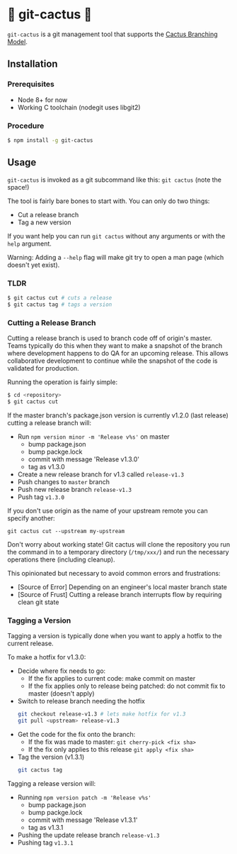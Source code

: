 # 🌵 git-cactus 🌵

`git-cactus` is a git management tool that supports the [Cactus Branching Model](https://barro.github.io/2016/02/a-succesful-git-branching-model-considered-harmful/).

## Installation

### Prerequisites
 - Node 8+ for now
 - Working C toolchain (nodegit uses libgit2)

### Procedure

```sh
$ npm install -g git-cactus
```

## Usage

`git-cactus` is invoked as a git subcommand like this: `git cactus` (note the space!)

The tool is fairly bare bones to start with. You can only do two things:
 - Cut a release branch
 - Tag a new version

If you want help you can run `git cactus` without any arguments or with the `help` argument.

Warning: Adding a `--help` flag will make git try to open a man page (which doesn't yet exist).

### TLDR

```sh
$ git cactus cut # cuts a release
$ git cactus tag # tags a version
```

### Cutting a Release Branch

Cutting a release branch is used to branch code off of origin's master. Teams typically do
this when they want to make a snapshot of the branch where development happens to do QA
for an upcoming release. This allows collaborative development to continue while the snapshot
of the code is validated for production.

Running the operation is fairly simple:

```sh
$ cd <repository>
$ git cactus cut
```

If the master branch's package.json version is currently v1.2.0 (last release) cutting a release
branch will:

 - Run `npm version minor -m 'Release v%s'` on master
    - bump package.json
    - bump packge.lock
    - commit with message 'Release v1.3.0'
    - tag as v1.3.0
  - Create a new release branch for v1.3 called `release-v1.3`
  - Push changes to `master` branch
  - Push new release branch `release-v1.3`
  - Push tag `v1.3.0`

If you don't use origin as the name of your upstream remote you can specify another:

```
git cactus cut --upstream my-upstream
```

Don't worry about working state! Git cactus will clone the repository you run the command in
to a temporary directory (`/tmp/xxx/`) and run the necessary operations there (including cleanup).

This opinionated but necessary to avoid common errors and frustrations:
 - [Source of Error] Depending on an engineer's local master branch state
 - [Source of Frust] Cutting a release branch interrupts flow by requiring clean git state

### Tagging a Version

Tagging a version is typically done when you want to apply a hotfix to the current release.

To make a hotfix for v1.3.0:
 - Decide where fix needs to go:
   - If the fix applies to current code: make commit on master
   - If the fix applies only to release being patched: do not commit fix to master (doesn't apply)
 - Switch to release branch needing the hotfix
   ```sh
   git checkout release-v1.3 # lets make hotfix for v1.3
   git pull <upstream> release-v1.3
   ```
 - Get the code for the fix onto the branch:
    - If the fix was made to master: `git cherry-pick <fix sha>`
    - If the fix only applies to this release `git apply <fix sha>`
 - Tag the version (v1.3.1)
   ```sh
   git cactus tag
   ```

Tagging a release version will:
 - Running `npm version patch -m 'Release v%s'`
    - bump package.json
    - bump packge.lock
    - commit with message 'Release v1.3.1'
    - tag as v1.3.1
 - Pushing the update release branch `release-v1.3`
 - Pushing tag `v1.3.1`
